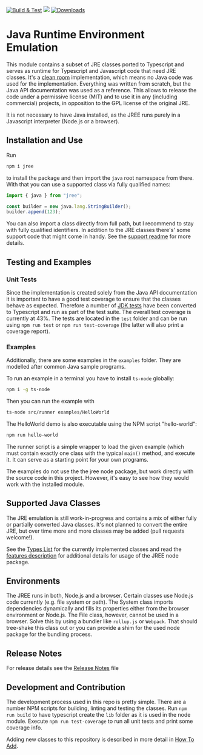 [![Build & Test](https://github.com/mike-lischke/jree/actions/workflows/nodejs.yml/badge.svg?branch=main)](https://github.com/mike-lischke/jree/actions/workflows/nodejs.yml) [![](https://img.shields.io/badge/java-11-4c7e9f.svg)](http://java.oracle.com) [![Downloads](https://img.shields.io/npm/dw/jree?color=blue)](https://www.npmjs.com/package/jree)

# Java Runtime Environment Emulation

This module contains a subset of JRE classes ported to Typescript and serves as runtime for Typescript and Javascript code that need JRE classes. It's a [clean room](https://en.wikipedia.org/wiki/Clean_room_design) implementation, which means no Java code was used for the implementation. Everything was written from scratch, but the Java API documentation was used as a reference. This allows to release the code under a permissive license (MIT) and to use it in any (including commercial) projects, in opposition to the GPL license of the original JRE.

It is not necessary to have Java installed, as the JREE runs purely in a Javascript interpreter (Node.js or a browser).

## Installation and Use

Run

```bash
npm i jree
```

to install the package and then import the `java` root namespace from there. With that you can use a supported class via fully qualified names:

```typescript
import { java } from "jree";

const builder = new java.lang.StringBuilder();
builder.append(123);
```

You can also import a class directly from full path, but I recommend to stay with fully qualified identifiers. In addition to the JRE classes there's' some support code that might come in handy. See the [support readme](doc/support.md) for more details.

## Testing and Examples

### Unit Tests

Since the implementation is created solely from the Java API documentation it is important to have a good test coverage to ensure that the classes behave as expected. Therefore a number of [JDK tests](tests/jdk/java/) have been converted to Typescript and run as part of the test suite. The overall test coverage is currently at 43%. The tests are located in the `test` folder and can be run using `npm run test` or `npm run test-coverage` (the latter will also print a coverage report).

### Examples

Additionally, there are some examples in the `examples` folder. They are modelled after common Java sample programs.

To run an example in a terminal you have to install `ts-node` globally:

```bash
npm i -g ts-node
```

Then you can run the example with

```bash
ts-node src/runner examples/HelloWorld
```

The HelloWorld demo is also executable using the NPM script "hello-world":

```bash
npm run hello-world
```

The runner script is a simple wrapper to load the given example (which must contain exactly one class with the typical `main()` method, and execute it. It can serve as a starting point for your own programs.

The examples do not use the the jree node package, but work directly with the source code in this project. However, it's easy to see how they would work with the installed module.

## Supported Java Classes

The JRE emulation is still work-in-progress and contains a mix of either fully or partially converted Java classes. It's not planned to convert the entire JRE, but over time more and more classes may be added (pull requests welcome!).

See the [Types List](doc/jre.md) for the currently implemented classes and read the [features description](doc/features.md) for additional details for usage of the JREE node package.

## Environments

The JREE runs in both, Node.js and a browser. Certain classes use Node.js code currently (e.g. file system or path). The System class imports dependencies dynamically and fills its properties either from the browser environment or Node.js. The File class, however, cannot be used in a browser. Solve this by using a bundler like `rollup.js` or `Webpack`. That should tree-shake this class out or you can provide a shim for the used node package for the bundling process.

## Release Notes

For release details see the [Release Notes](release-notes.md) file

## Development and Contribution

The development process used in this repo is pretty simple. There are a number NPM scripts for building, linting and testing the classes. Run `npm run build` to have typescript create the `lib` folder as it is used in the node module. Execute `npm run test-coverage` to run all unit tests and print some coverage info.

Adding new classes to this repository is described in more detail in [How To Add](doc/how-to-add.md).
